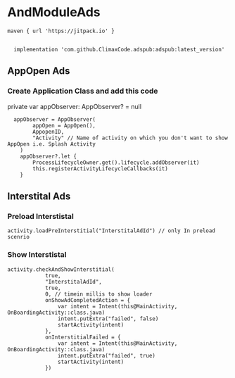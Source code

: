 

# AndModuleAds

	maven { url 'https://jitpack.io' }


	  implementation 'com.github.ClimaxCode.adspub:adspub:latest_version'

## AppOpen Ads

### Create Application Class and add this code 

 private var appObserver: AppObserver? = null

      appObserver = AppObserver(
            appOpen = AppOpen(),
            AppopenID,
            "Activity" // Name of activity on which you don't want to show AppOpen i.e. Splash Activity
        )
        appObserver?.let {
            ProcessLifecycleOwner.get().lifecycle.addObserver(it)
            this.registerActivityLifecycleCallbacks(it)
        }

## Interstital Ads

### Preload Interstistal
    activity.loadPreInterstitial("InterstitalAdId") // only In preload scenrio 

### Show Interstistal
	activity.checkAndShowInterstitial(
                true,
                "InterstitalAdId",
                true,
                0, // timein millis to show loader
                onShowAdCompletedAction = {
                    var intent = Intent(this@MainActivity, OnBoardingActivity::class.java)
                    intent.putExtra("failed", false)
                    startActivity(intent)
                },
                onInterstitialFailed = {
                    var intent = Intent(this@MainActivity, OnBoardingActivity::class.java)
                    intent.putExtra("failed", true)
                    startActivity(intent)
                })
